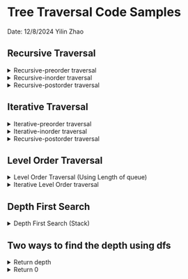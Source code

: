 # Tree Traversal Code Samples

Date: 12/8/2024
Yilin Zhao

## Recursive Traversal

<details>
<summary>Recursive-preorder traversal</summary>

### Explanation

```python
class Solution:
    def preorderTraversal(self, root):
        res=[]

        def dfs(node):
            if node is None:
                return
            
            res.append(node.val)
            dfs(node.left)
            dfs(node.right)
        
        #call the dfs function
        dfs(root)

        #return the result
        return res
```

**Notes**
It start with, why we call return, if ndoe is None? Don't we need to return some value?

No, we don't need to return value, because this function is the worker of the array ```res```, so that the content in array is being dynamically modified while the dfs works! So return there means: I am ready, just return. The value is in the res, I won't return but you can access it!


</details>



<details>
<summary>Recursive-inorder traversal</summary>

### Explanation

```python
class Solution:
    def preorderTraversal(self, root):
        res=[]

        def dfs(node):
            if node is None:
                return


            #Some variations here--so, the key is the location of res.append(node.val)
            dfs(node.left)
            res.append(node.val)
            dfs(node.right)
        
        #call the dfs function
        dfs(root)

        #return the result
        return res
```

**Notes**
Some variations in the middle block, we call dfs(node.left), then res.append(node.val), then dfs(node.right)


</details>


<details>
<summary>Recursive-postorder traversal</summary>

### Explanation

```python
class Solution:
    def preorderTraversal(self, root):
        res=[]

        def dfs(node):
            if node is None:
                #since the value are written to res[], we directly return here!
                return
            
            dfs(node.left)
            dfs(node.right)
            res.append(node.val)
        
        #call the main function
        dfs(root)
        return res
```

**Notes**
Some variations in the middle block, we call dfs(node.left), then res.append(node.val), then dfs(node.right)


</details>





## Iterative Traversal

<details>
<summary>Iterative-preorder traversal</summary>

### Explanation

```python
class Solution:
    def preorderTraversal(self, root):
        if not root:
            return []
        
        stack=[root]
        result=[]

        while stack:
            node=stack.pop()
            result.append(node.val)

            if node.right:
                stack.append(node.right)
            if node.left:
                stack.append(node.left)
            
        return result
```

**Notes**
The key here is we intialized a stack! We put any "pending" nodes onto that stack, and pop them out, and append them into array. The key is that we start with the middle nodes first, then start with the left, and right for preorder traversal. This sequence is same for the recursive version of dfs!


</details>



<details>
<summary>Iterative-inorder traversal</summary>

### Explanation

```python
# 中序遍历-迭代-LC94_二叉树的中序遍历
class Solution:
    def inorderTraversal(self, root: TreeNode) -> List[int]:
        if not root:
            return []
        stack = []  # 不能提前将root结点加入stack中
        result = []
        cur = root
        while cur or stack:
            # 先迭代访问最底层的左子树结点
            if cur:     
                stack.append(cur)
                cur = cur.left		
            # 到达最左结点后处理栈顶结点    
            else:		
                cur = stack.pop()
                result.append(cur.val)
                # 取栈顶元素右结点
                cur = cur.right	
        return result
```

**Notes**
I don't quite understand this one very much yet.

</details>


<details>
<summary>Recursive-postorder traversal</summary>

### Explanation

```python
# 后序遍历-迭代-LC145_二叉树的后序遍历
class Solution:
   def postorderTraversal(self, root: TreeNode) -> List[int]:
       if not root:
           return []
       stack = [root]
       result = []
       while stack:
           node = stack.pop()
           # 中结点先处理
           result.append(node.val)
           # 左孩子先入栈
           if node.left:
               stack.append(node.left)
           # 右孩子后入栈
           if node.right:
               stack.append(node.right)
       # 将最终的数组翻转
       return result[::-1]
```

**Notes**
Need to review this one.

</details>



## Level Order Traversal

<details>
<summary>Level Order Traversal (Using Length of queue)</summary>

### Explanation

```python
class Solution:
    def levelOrder(self, root):
        if not root:
            return []

        queue=collections.deque([root])
        result=[]

        while queue:
            level=[]
            for _ in range(len(queue)):
                cur=queue.popleft()
                level.append(cur.val)
                if cur.left:
                    queue.append(cur.left)
                if cur.right:
                    queue.append(cur.right)
            
            result.append(level)
        
        return result
```

**Notes**
NULL

</details>


<details>
<summary>Iterative Level Order traversal</summary>

### Explanation

```python
class Solution:
    def levelOrder(self, root: Optional[TreeNode]) -> List[List[int]]:
        if not root:
            return []

        levels = []

        def traverse(node, level):
            if not node:
                return

            if len(levels) == level:
                levels.append([])

            levels[level].append(node.val)
            traverse(node.left, level + 1)
            traverse(node.right, level + 1)

        traverse(root, 0)
        return levels
```

**Notes**
Need to review this one.

</details>

## Depth First Search


<details>
<summary>Depth First Search (Stack)</summary>

### Explanation

```python
def dfs_recursive(node):
    """
    Recursive DFS for a binary tree.
    
    :param node: Current TreeNode being visited
    """
    if not node:
        return
    
    print(node.value)  # Process the current node (e.g., print or some operation)
    
    dfs_recursive(node.left)   # Visit left subtree
    dfs_recursive(node.right)  # Visit right subtree
```

**Notes**
Need to review this one.

</details>

## Two ways to find the depth using dfs


<details>
<summary>Return depth</summary>

### Explanation

```python
def dfs(node,depth):
    if not node:
        return depth
    left_depth=dfs(node.left,depth+1)
    right_depth=dfs(node.right, depth+1)

    return max(left_depth, right_depth)
    
```

**Notes**
Focus on the right return value!

</details>

<details>
<summary>Return 0</summary>

### Explanation

```python
def dfs(node,depth):
    if not node:
        return 0
        
    left_depth=dfs(node.left)
    right_depth=dfs(node.right)

    return max(left_depth, right_depth)+1
    
```

**Notes**
Focus on the right return value!

</details>